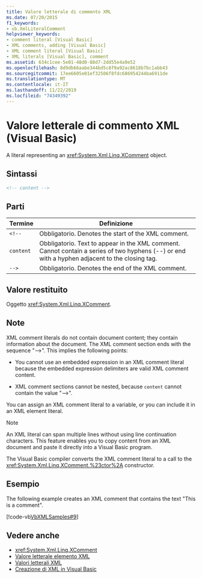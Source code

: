```yaml
---
title: Valore letterale di commento XML
ms.date: 07/20/2015
f1_keywords:
- vb.XmlLiteralComment
helpviewer_keywords:
- comment literal [Visual Basic]
- XML comments, adding [Visual Basic]
- XML comment literal [Visual Basic]
- XML literals [Visual Basic], comment
ms.assetid: 634c1cee-5e01-48d0-88d7-2dd55e4a9e52
ms.openlocfilehash: 8d9db66aabe344bd5c8f9a92ac8618b7bc1abb43
ms.sourcegitcommit: 17ee6605e01ef32506f8fdc686954244ba6911de
ms.translationtype: MT
ms.contentlocale: it-IT
ms.lasthandoff: 11/22/2019
ms.locfileid: "74349392"
---
```

# <a name="xml-comment-literal-visual-basic"></a>Valore letterale di commento XML (Visual Basic)
A literal representing an <xref:System.Xml.Linq.XComment> object.  
  
## <a name="syntax"></a>Sintassi  
  
```xml  
<!-- content -->  
```  
  
## <a name="parts"></a>Parti  
  
|Termine|Definizione|  
|---|---|  
|`<!--`|Obbligatorio. Denotes the start of the XML comment.|  
|`content`|Obbligatorio. Text to appear in the XML comment. Cannot contain a series of two hyphens (--) or end with a hyphen adjacent to the closing tag.|  
|`-->`|Obbligatorio. Denotes the end of the XML comment.|  
  
## <a name="return-value"></a>Valore restituito  
 Oggetto <xref:System.Xml.Linq.XComment>.  
  
## <a name="remarks"></a>Note  
 XML comment literals do not contain document content; they contain information about the document. The XML comment section ends with the sequence "-->". This implies the following points:  
  
- You cannot use an embedded expression in an XML comment literal because the embedded expression delimiters are valid XML comment content.  
  
- XML comment sections cannot be nested, because `content` cannot contain the value "-->".  
  
 You can assign an XML comment literal to a variable, or you can include it in an XML element literal.  
  
> [!NOTE]
> An XML literal can span multiple lines without using line continuation characters. This feature enables you to copy content from an XML document and paste it directly into a Visual Basic program.  
  
 The Visual Basic compiler converts the XML comment literal to a call to the <xref:System.Xml.Linq.XComment.%23ctor%2A> constructor.  
  
## <a name="example"></a>Esempio  
 The following example creates an XML comment that contains the text "This is a comment".  
  
 [!code-vb[VbXMLSamples#9](~/samples/snippets/visualbasic/VS_Snippets_VBCSharp/VbXMLSamples/VB/XMLSamples4.vb#9)]  
  
## <a name="see-also"></a>Vedere anche

- <xref:System.Xml.Linq.XComment>
- [Valore letterale elemento XML](../../../visual-basic/language-reference/xml-literals/xml-element-literal.md)
- [Valori letterali XML](../../../visual-basic/language-reference/xml-literals/index.md)
- [Creazione di XML in Visual Basic](../../../visual-basic/programming-guide/language-features/xml/creating-xml.md)
